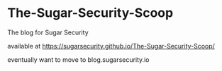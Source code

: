 # The-Sugar-Security-Scoop

The blog for Sugar Security

available at https://sugarsecurity.github.io/The-Sugar-Security-Scoop/

eventually want to move to blog.sugarsecurity.io
